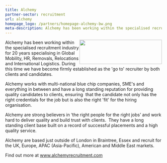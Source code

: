 ```yaml
---
title: Alchemy
partner-sector: recruitment
url: alchemy
homepage_logo: /partners/homepage-alchemy-bw.png
meta-description: Alchemy has been working within the specialised recruitment industry for 20 years.  Alchemy works with multi-national blue chip companies, SME's and everything in between and have a long standing reputation for providing quality candidates to clients.  Alchemy are based just outside of London in Braintree, Essex and recruit for the UK, Europe, APAC (Asia-Pacific), American and Middle East markets.
---
```


<p><img alt="" src="//clarity-strategies.github.io/ie-uploads/uploads/partners/Alchemy_265w.png" style="float:right; height:78px; width:265px" />Alchemy has been working within the specialised recruitment industry for 20 years specialising in Global Mobility, HR, Removals, Relocations and International Logistics. During this time we have become firmly established as the &#39;go to&#39; recruiter by both clients and candidates.</p><p>Alchemy works with multi-national blue chip companies, SME&#39;s and everything in between and have a long standing reputation for providing quality candidates to clients, ensuring&nbsp; that the candidate not only has the right credentials for the job but is also the right &#39;fit&#39; for the hiring organisation.</p><p>Alchemy are strong believers in &lsquo;the right people for the right jobs&rsquo; and work hard to deliver quality and build trust with clients.&nbsp; They have a long standing client base built on a record of successful placements and a high quality service.</p><p>Alchemy are based just outside of London in Braintree, Essex and recruit for the UK, Europe, APAC (Asia-Pacific), American and Middle East markets.</p><p>Find out more at <a href="http://www.alchemyrecruitment.com" target="_blank">www.alchemyrecruitment.com</a></p>